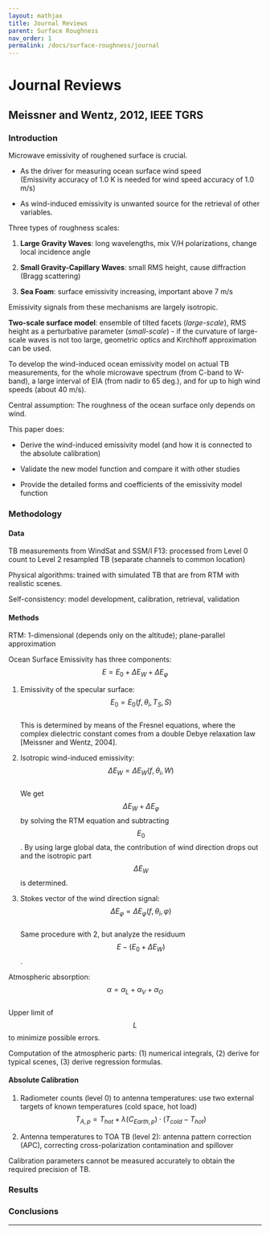 ```yaml
---
layout: mathjax
title: Journal Reviews
parent: Surface Roughness
nav_order: 1
permalink: /docs/surface-roughness/journal
---
```


# Journal Reviews

## Meissner and Wentz, 2012, IEEE TGRS

### Introduction

Microwave emissivity of roughened surface is crucial.

- As the driver for measuring ocean surface wind speed  
    (Emissivity accuracy of 1.0 K is needed for wind speed accuracy of 1.0 m/s)

- As wind-induced emissivity is unwanted source for the retrieval of other variables.

Three types of roughness scales:

1. **Large Gravity Waves**: long wavelengths, mix V/H polarizations, change local incidence angle

2. **Small Gravity-Capillary Waves**: small RMS height, cause diffraction (Bragg scattering)

3. **Sea Foam**: surface emissivity increasing, important above 7 m/s

Emissivity signals from these mechanisms are largely isotropic.

**Two-scale surface model**: ensemble of tilted facets (*large-scale*), RMS height as a perturbative parameter (*small-scale*) - if the curvature of large-scale waves is not too large, geometric optics and Kirchhoff approximation can be used.

To develop the wind-induced ocean emissivity model on actual TB measurements, for the whole microwave spectrum (from C-band to W-band), a large interval of EIA (from nadir to 65 deg.), and for up to high wind speeds (about 40 m/s).

Central assumption: The roughness of the ocean surface only depends on wind.

This paper does:

- Derive the wind-induced emissivity model (and how it is connected to the absolute calibration)

- Validate the new model function and compare it with other studies

- Provide the detailed forms and coefficients of the emissivity model function

### Methodology

#### Data

TB measurements from WindSat and SSM/I F13: processed from Level 0 count to Level 2 resampled TB (separate channels to common location)

Physical algorithms: trained with simulated TB that are from RTM with realistic scenes.

Self-consistency: model development, calibration, retrieval, validation

#### Methods

RTM: 1-dimensional (depends only on the altitude); plane-parallel approximation

Ocean Surface Emissivity has three components: $$E = E_0 + \Delta E_W + \Delta E_\varphi$$

1. Emissivity of the specular surface: $$E_0 = E_0 (f, \theta_i, T_S, S)$$  
    This is determined by means of the Fresnel equations, where the complex dielectric constant comes from a double Debye relaxation law [Meissner and Wentz, 2004].
    
2. Isotropic wind-induced emissivity: $$\Delta E_W = \Delta E_W (f, \theta_i, W)$$  
    We get $$\Delta E_W + \Delta E_\varphi$$ by solving the RTM equation and subtracting $$E_0$$. By using large global data, the contribution of wind direction drops out and the isotropic part $$\Delta E_W$$ is determined.

3. Stokes vector of the wind direction signal: $$\Delta E_\varphi = \Delta E_\varphi (f, \theta_i, \varphi)$$  
    Same procedure with 2, but analyze the residuum $$E - (E_0 + \Delta E_W)$$.

Atmospheric absorption: $$\alpha = \alpha_L + \alpha_V + \alpha_O$$  
Upper limit of $$L$$ to minimize possible errors.

Computation of the atmospheric parts: (1) numerical integrals, (2) derive for typical scenes, (3) derive regression formulas.

#### Absolute Calibration

1. Radiometer counts (level 0) to antenna temperatures: use two external targets of known temperatures (cold space, hot load)  
    $$T_{A, p} = T_{hot} + \lambda (C_{Earth, p}) \cdot (T_{cold} - T_{hot})$$

2. Antenna temperatures to TOA TB (level 2): antenna pattern correction (APC), correcting cross-polarization contamination and spillover  

Calibration parameters cannot be measured accurately to obtain the required precision of TB.

### Results





### Conclusions



---



